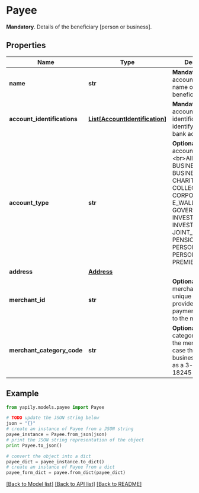 # Payee

__Mandatory__. Details of the beneficiary [person or business].

## Properties
Name | Type | Description | Notes
------------ | ------------- | ------------- | -------------
**name** | **str** | __Mandatory__. The account holder name of the beneficiary. | 
**account_identifications** | [**List[AccountIdentification]**](AccountIdentification.md) | __Mandatory__. The account identifications that identify the &#x60;Payee&#x60; bank account. | 
**account_type** | **str** | __Optional__. The payee account type. &lt;br&gt;&lt;br&gt;Allowed values: BUSINESS, BUSINESS_SAVING, CHARITY, COLLECTION, CORPORATE, E_WALLET, GOVERNMENT, INVESTMENT, INVESTMENT_ISA, JOINT_PERSONAL, PENSION, PERSONAL, PERSONAL_SAVING, PREMIER, WEALTH . | [optional] 
**address** | [**Address**](Address.md) |  | [optional] 
**merchant_id** | **str** | __Optional__. The merchant ID is a unique code provided by the payment processor to the merchant. | [optional] 
**merchant_category_code** | **str** | __Optional__. The category code of the merchant in case the &#x60;Payee&#x60; is a business. Specified as a 3-letter ISO 18245 code. | [optional] 

## Example

```python
from yapily.models.payee import Payee

# TODO update the JSON string below
json = "{}"
# create an instance of Payee from a JSON string
payee_instance = Payee.from_json(json)
# print the JSON string representation of the object
print Payee.to_json()

# convert the object into a dict
payee_dict = payee_instance.to_dict()
# create an instance of Payee from a dict
payee_form_dict = payee.from_dict(payee_dict)
```
[[Back to Model list]](../README.md#documentation-for-models) [[Back to API list]](../README.md#documentation-for-api-endpoints) [[Back to README]](../README.md)


